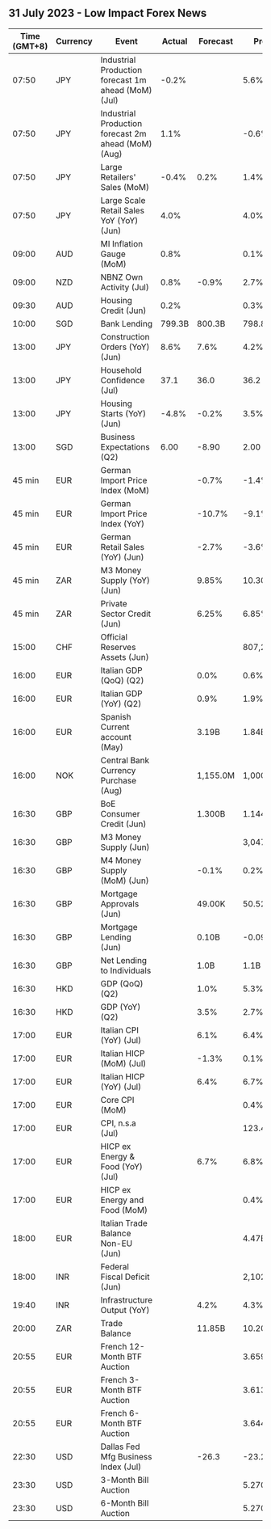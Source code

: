## 31 July 2023 - Low Impact Forex News

| Time (GMT+8) | Currency | Event | Actual | Forecast | Previous |
|------|----------|-------|--------|----------|----------|
| 07:50 | JPY | Industrial Production forecast 1m ahead (MoM) (Jul) | -0.2% |  | 5.6% |
| 07:50 | JPY | Industrial Production forecast 2m ahead (MoM) (Aug) | 1.1% |  | -0.6% |
| 07:50 | JPY | Large Retailers' Sales (MoM) | -0.4% | 0.2% | 1.4% |
| 07:50 | JPY | Large Scale Retail Sales YoY (YoY) (Jun) | 4.0% |  | 4.0% |
| 09:00 | AUD | MI Inflation Gauge (MoM) | 0.8% |  | 0.1% |
| 09:00 | NZD | NBNZ Own Activity (Jul) | 0.8% | -0.9% | 2.7% |
| 09:30 | AUD | Housing Credit (Jun) | 0.2% |  | 0.3% |
| 10:00 | SGD | Bank Lending | 799.3B | 800.3B | 798.8B |
| 13:00 | JPY | Construction Orders (YoY) (Jun) | 8.6% | 7.6% | 4.2% |
| 13:00 | JPY | Household Confidence (Jul) | 37.1 | 36.0 | 36.2 |
| 13:00 | JPY | Housing Starts (YoY) (Jun) | -4.8% | -0.2% | 3.5% |
| 13:00 | SGD | Business Expectations (Q2) | 6.00 | -8.90 | 2.00 |
| 45 min | EUR | German Import Price Index (MoM) |  | -0.7% | -1.4% |
| 45 min | EUR | German Import Price Index (YoY) |  | -10.7% | -9.1% |
| 45 min | EUR | German Retail Sales (YoY) (Jun) |  | -2.7% | -3.6% |
| 45 min | ZAR | M3 Money Supply (YoY) (Jun) |  | 9.85% | 10.30% |
| 45 min | ZAR | Private Sector Credit (Jun) |  | 6.25% | 6.85% |
| 15:00 | CHF | Official Reserves Assets (Jun) |  |  | 807,211.4M |
| 16:00 | EUR | Italian GDP (QoQ) (Q2) |  | 0.0% | 0.6% |
| 16:00 | EUR | Italian GDP (YoY) (Q2) |  | 0.9% | 1.9% |
| 16:00 | EUR | Spanish Current account (May) |  | 3.19B | 1.84B |
| 16:00 | NOK | Central Bank Currency Purchase (Aug) |  | 1,155.0M | 1,000.0M |
| 16:30 | GBP | BoE Consumer Credit (Jun) |  | 1.300B | 1.144B |
| 16:30 | GBP | M3 Money Supply (Jun) |  |  | 3,047,695.0% |
| 16:30 | GBP | M4 Money Supply (MoM) (Jun) |  | -0.1% | 0.2% |
| 16:30 | GBP | Mortgage Approvals (Jun) |  | 49.00K | 50.52K |
| 16:30 | GBP | Mortgage Lending (Jun) |  | 0.10B | -0.09B |
| 16:30 | GBP | Net Lending to Individuals |  | 1.0B | 1.1B |
| 16:30 | HKD | GDP (QoQ) (Q2) |  | 1.0% | 5.3% |
| 16:30 | HKD | GDP (YoY) (Q2) |  | 3.5% | 2.7% |
| 17:00 | EUR | Italian CPI (YoY) (Jul) |  | 6.1% | 6.4% |
| 17:00 | EUR | Italian HICP (MoM) (Jul) |  | -1.3% | 0.1% |
| 17:00 | EUR | Italian HICP (YoY) (Jul) |  | 6.4% | 6.7% |
| 17:00 | EUR | Core CPI (MoM) |  |  | 0.4% |
| 17:00 | EUR | CPI, n.s.a (Jul) |  |  | 123.47 |
| 17:00 | EUR | HICP ex Energy & Food (YoY) (Jul) |  | 6.7% | 6.8% |
| 17:00 | EUR | HICP ex Energy and Food (MoM) |  |  | 0.4% |
| 18:00 | EUR | Italian Trade Balance Non-EU (Jun) |  |  | 4.47B |
| 18:00 | INR | Federal Fiscal Deficit (Jun) |  |  | 2,102.87B |
| 19:40 | INR | Infrastructure Output (YoY) |  | 4.2% | 4.3% |
| 20:00 | ZAR | Trade Balance |  | 11.85B | 10.20B |
| 20:55 | EUR | French 12-Month BTF Auction |  |  | 3.659% |
| 20:55 | EUR | French 3-Month BTF Auction |  |  | 3.613% |
| 20:55 | EUR | French 6-Month BTF Auction |  |  | 3.644% |
| 22:30 | USD | Dallas Fed Mfg Business Index (Jul) |  | -26.3 | -23.2 |
| 23:30 | USD | 3-Month Bill Auction |  |  | 5.270% |
| 23:30 | USD | 6-Month Bill Auction |  |  | 5.270% |
